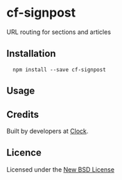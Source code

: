 # cf-signpost

URL routing for sections and articles

## Installation

      npm install --save cf-signpost

## Usage

## Credits
Built by developers at [Clock](http://clock.co.uk).

## Licence
Licensed under the [New BSD License](http://opensource.org/licenses/bsd-license.php)
